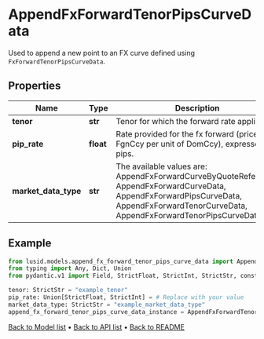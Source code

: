 # AppendFxForwardTenorPipsCurveData

Used to append a new point to an FX curve defined using `FxForwardTenorPipsCurveData`.
## Properties
Name | Type | Description | Notes
------------ | ------------- | ------------- | -------------
**tenor** | **str** | Tenor for which the forward rate applies. | 
**pip_rate** | **float** | Rate provided for the fx forward (price in FgnCcy per unit of DomCcy), expressed in pips. | 
**market_data_type** | **str** | The available values are: AppendFxForwardCurveByQuoteReference, AppendFxForwardCurveData, AppendFxForwardPipsCurveData, AppendFxForwardTenorCurveData, AppendFxForwardTenorPipsCurveData | 
## Example

```python
from lusid.models.append_fx_forward_tenor_pips_curve_data import AppendFxForwardTenorPipsCurveData
from typing import Any, Dict, Union
from pydantic.v1 import Field, StrictFloat, StrictInt, StrictStr, constr, validator

tenor: StrictStr = "example_tenor"
pip_rate: Union[StrictFloat, StrictInt] = # Replace with your value
market_data_type: StrictStr = "example_market_data_type"
append_fx_forward_tenor_pips_curve_data_instance = AppendFxForwardTenorPipsCurveData(tenor=tenor, pip_rate=pip_rate, market_data_type=market_data_type)

```

[Back to Model list](../README.md#documentation-for-models) &#8226; [Back to API list](../README.md#documentation-for-api-endpoints) &#8226; [Back to README](../README.md)

